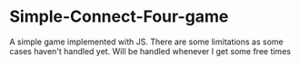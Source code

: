 # Simple-Connect-Four-game
A simple game implemented with JS. There are some limitations as some cases haven't handled yet. Will be handled whenever I get some free times
